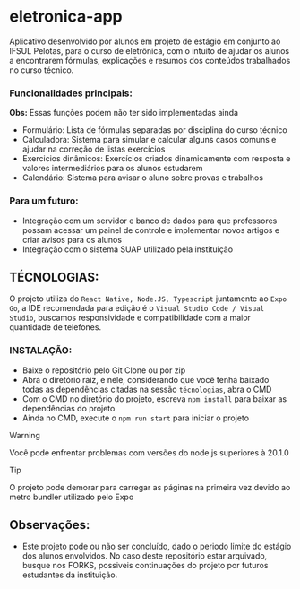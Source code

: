 # eletronica-app

Aplicativo desenvolvido por alunos em projeto de estágio em conjunto ao IFSUL Pelotas, para o curso de eletrônica, com o intuito de ajudar os alunos a encontrarem fórmulas, explicações e resumos dos conteúdos trabalhados no curso técnico.

### Funcionalidades principais:
**Obs:** Essas funções podem não ter sido implementadas ainda
- Formulário: Lista de fórmulas separadas por disciplina do curso técnico
- Calculadora: Sistema para simular e calcular alguns casos comuns e ajudar na correção de listas exercícios
- Exercicios dinâmicos: Exercícios criados dinamicamente com resposta e valores intermediários para os alunos estudarem
- Calendário: Sistema para avisar o aluno sobre provas e trabalhos

### Para um futuro:
- Integração com um servidor e banco de dados para que professores possam acessar um painel de controle e implementar novos artigos e criar avisos para os alunos
- Integração com o sistema SUAP utilizado pela instituição

## TÉCNOLOGIAS:

O projeto utiliza do `React Native, Node.JS, Typescript` juntamente ao `Expo Go`, a IDE recomendada para edição é o `Visual Studio Code / Visual Studio`, buscamos responsividade e compatibilidade com a maior quantidade de telefones.

### INSTALAÇÃO:
- Baixe o repositório pelo Git Clone ou por zip
- Abra o diretório raiz, e nele, considerando que você tenha baixado todas as dependências citadas na sessão `técnologias`, abra o CMD
- Com o CMD no diretório do projeto, escreva `npm install` para baixar as dependências do projeto
- Ainda no CMD, execute o  `npm run start` para iniciar o projeto

> [!WARNING]
> Você pode enfrentar problemas com versões do node.js superiores à 20.1.0

> [!TIP]
> O projeto pode demorar para carregar as páginas na primeira vez devido ao metro bundler utilizado pelo Expo

## Observações:
* Este projeto pode ou não ser concluído, dado o periodo limite do estágio dos alunos envolvidos. No caso deste repositório estar arquivado, busque nos FORKS, possiveis continuações do projeto por futuros estudantes da instituição.
